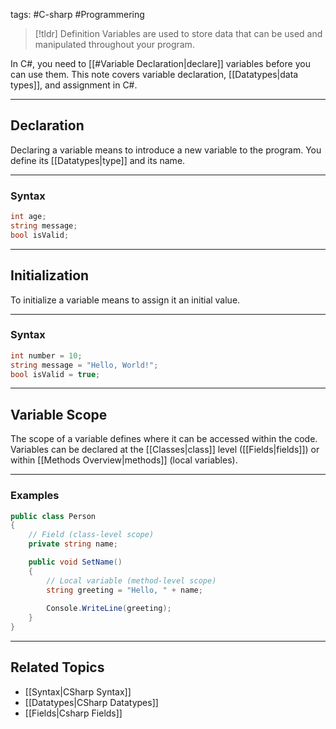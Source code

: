 
tags: #C-sharp #Programmering 

> [!tldr] Definition
> Variables are used to store data that can be used and manipulated throughout your program.

In C#, you need to [[#Variable Declaration|declare]] variables before you can use them. This note covers variable declaration, [[Datatypes|data types]], and assignment in C#.

---

## Declaration
Declaring a variable means to introduce a new variable to the program. You define its [[Datatypes|type]] and its name.

---

### Syntax
```csharp
int age;
string message;
bool isValid;
```

---

## Initialization
To initialize a variable means to assign it an initial value.

---

### Syntax
```csharp
int number = 10;
string message = "Hello, World!";
bool isValid = true;
```

---

## Variable Scope
The scope of a variable defines where it can be accessed within the code. 
Variables can be declared at the [[Classes|class]] level ([[Fields|fields]]) or within [[Methods Overview|methods]] (local variables).

---

### Examples
```csharp
public class Person
{
    // Field (class-level scope)
    private string name;

    public void SetName()
    {
        // Local variable (method-level scope)
        string greeting = "Hello, " + name;
        
        Console.WriteLine(greeting);  
    }
}
```
---

## Related Topics
- [[Syntax|CSharp Syntax]]
- [[Datatypes|CSharp Datatypes]]
- [[Fields|Csharp Fields]]